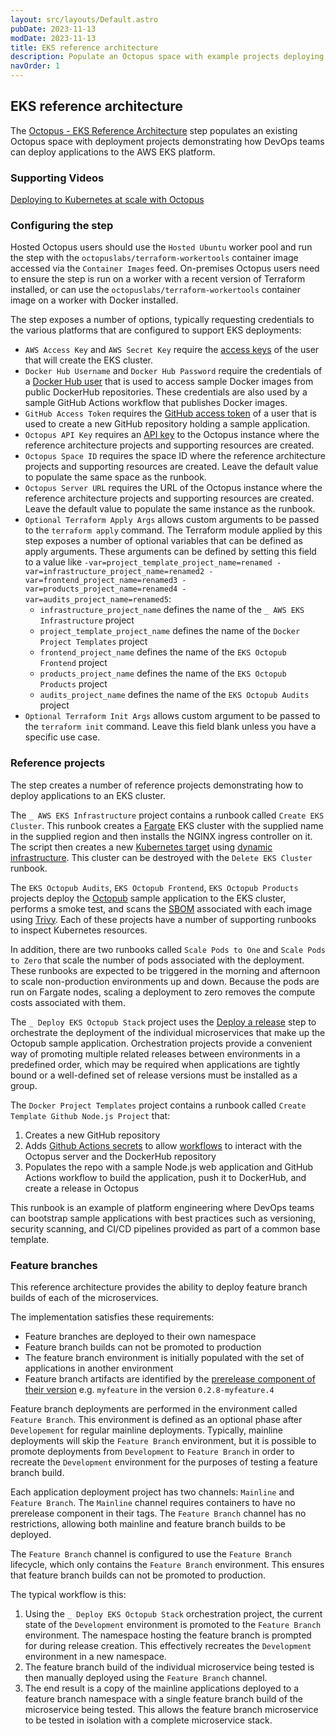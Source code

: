 ```yaml
---
layout: src/layouts/Default.astro
pubDate: 2023-11-13
modDate: 2023-11-13
title: EKS reference architecture
description: Populate an Octopus space with example projects deploying to an AWS EKS cluster
navOrder: 1
---
```


## EKS reference architecture

The [Octopus - EKS Reference Architecture](https://library.octopus.com/step-templates/87b2154a-5c8d-4c31-9680-575bb6df9789/actiontemplate-octopus-eks-reference-architecture) step populates an existing Octopus space with deployment projects demonstrating how DevOps teams can deploy applications to the AWS EKS platform.

### Supporting Videos

[Deploying to Kubernetes at scale with Octopus](https://www.youtube.com/watch?v=5q7s3vaGUN8)

### Configuring the step

Hosted Octopus users should use the `Hosted Ubuntu` worker pool and run the step with the `octopuslabs/terraform-workertools` container image accessed via the `Container Images` feed. On-premises Octopus users need to ensure the step is run on a worker with a recent version of Terraform installed, or can use the `octopuslabs/terraform-workertools` container image on a worker with Docker installed.

The step exposes a number of options, typically requesting credentials to the various platforms that are configured to support EKS deployments:

* `AWS Access Key` and `AWS Secret Key` require the [access keys](https://docs.aws.amazon.com/IAM/latest/UserGuide/id_credentials_access-keys.html) of the user that will create the EKS cluster.
* `Docker Hub Username` and `Docker Hub Password` require the credentials of a [Docker Hub user](https://docs.docker.com/docker-id/) that is used to access sample Docker images from public DockerHub repositories. These credentials are also used by a sample GitHub Actions workflow that publishes Docker images.
* `GitHub Access Token` requires the [GitHub access token](https://docs.github.com/en/authentication/keeping-your-account-and-data-secure/managing-your-personal-access-tokens) of a user that is used to create a new GitHub repository holding a sample application.
* `Octopus API Key` requires an [API key](https://octopus.com/docs/octopus-rest-api/how-to-create-an-api-key) to the Octopus instance where the reference architecture projects and supporting resources are created.
* `Octopus Space ID` requires the space ID where the reference architecture projects and supporting resources are created. Leave the default value to populate the same space as the runbook.
* `Octopus Server URL` requires the URL of the Octopus instance where the reference architecture projects and supporting resources are created. Leave the default value to populate the same instance as the runbook.
* `Optional Terraform Apply Args` allows custom arguments to be passed to the `terraform apply` command. The Terraform module applied by this step exposes a number of optional variables that can be defined as apply arguments. These arguments can be defined by setting this field to a value like `-var=project_template_project_name=renamed -var=infrastructure_project_name=renamed2 -var=frontend_project_name=renamed3 -var=products_project_name=renamed4 -var=audits_project_name=renamed5`:
  * `infrastructure_project_name` defines the name of the `_ AWS EKS Infrastructure` project
  * `project_template_project_name` defines the name of the `Docker Project Templates` project
  * `frontend_project_name` defines the name of the `EKS Octopub Frontend` project
  * `products_project_name` defines the name of the `EKS Octopub Products` project
  * `audits_project_name` defines the name of the `EKS Octopub Audits` project
* `Optional Terraform Init Args` allows custom argument to be passed to the `terraform init` command. Leave this field blank unless you have a specific use case.

### Reference projects

The step creates a number of reference projects demonstrating how to deploy applications to an EKS cluster.

The `_ AWS EKS Infrastructure` project contains a runbook called `Create EKS Cluster`. This runbook creates a [Fargate](https://docs.aws.amazon.com/eks/latest/userguide/fargate.html) EKS cluster with the supplied name in the supplied region and then installs the NGINX ingress controller on it. The script then creates a new [Kubernetes target](/docs/infrastructure/deployment-targets/kubernetes-target) using [dynamic infrastructure](/docs/infrastructure/deployment-targets/dynamic-infrastructure). This cluster can be destroyed with the `Delete EKS Cluster` runbook.

The `EKS Octopub Audits`, `EKS Octopub Frontend`, `EKS Octopub Products` projects deploy the [Octopub](https://github.com/OctopusSolutionsEngineering/Octopub) sample application to the EKS cluster, performs a smoke test, and scans the [SBOM](https://www.cisa.gov/sbom) associated with each image using [Trivy](https://aquasecurity.github.io/trivy/). Each of these projects have a number of supporting runbooks to inspect Kubernetes resources. 

In addition, there are two runbooks called `Scale Pods to One` and `Scale Pods to Zero` that scale the number of pods associated with the deployment. These runbooks are expected to be triggered in the morning and afternoon to scale non-production environments up and down. Because the pods are run on Fargate nodes, scaling a deployment to zero removes the compute costs associated with them.

The `_ Deploy EKS Octopub Stack` project uses the [Deploy a release](/docs/projects/coordinating-multiple-projects/deploy-release-step) step to orchestrate the deployment of the individual microservices that make up the Octopub sample application. Orchestration projects provide a convenient way of promoting multiple related releases between environments in a predefined order, which may be required when applications are tightly bound or a well-defined set of release versions must be installed as a group. 

The `Docker Project Templates` project contains a runbook called `Create Template Github Node.js Project` that:

1. Creates a new GitHub repository
2. Adds [Github Actions secrets](https://docs.github.com/en/rest/actions/secrets) to allow [workflows](https://docs.github.com/en/actions/using-workflows/about-workflows) to interact with the Octopus server and the DockerHub repository
3. Populates the repo with a sample Node.js web application and GitHub Actions workflow to build the application, push it to DockerHub, and create a release in Octopus

This runbook is an example of platform engineering where DevOps teams can bootstrap sample applications with best practices such as versioning, security scanning, and CI/CD pipelines provided as part of a common base template.

### Feature branches

This reference architecture provides the ability to deploy feature branch builds of each of the microservices.

The implementation satisfies these requirements:

* Feature branches are deployed to their own namespace
* Feature branch builds can not be promoted to production
* The feature branch environment is initially populated with the set of applications in another environment
* Feature branch artifacts are identified by the [prerelease component of their version](https://semver.org/) e.g. `myfeature` in the version `0.2.8-myfeature.4`

Feature branch deployments are performed in the environment called `Feature Branch`. This environment is defined as an optional phase after `Developement` for regular mainline deployments. Typically, mainline deployments will skip the `Feature Branch` environment, but it is possible to promote deployments from `Development` to `Feature Branch` in order to recreate the `Development` environment for the purposes of testing a feature branch build.

Each application deployment project has two channels: `Mainline` and `Feature Branch`. The `Mainline` channel requires containers to have no prerelease component in their tags. The `Feature Branch` channel has no restrictions, allowing both mainline and feature branch builds to be deployed. 

The `Feature Branch` channel is configured to use the `Feature Branch` lifecycle, which only contains the `Feature Branch` environment. This ensures that feature branch builds can not be promoted to production.

The typical workflow is this:

1. Using the `_ Deploy EKS Octopub Stack` orchestration project, the current state of the `Development` environment is promoted to the `Feature Branch` environment. The namespace hosting the feature branch is prompted for during release creation. This effectively recreates the `Development` environment in a new namespace.
2. The feature branch build of the individual microservice being tested is then manually deployed using the `Feature Branch` channel.
3. The end result is a copy of the mainline applications deployed to a feature branch namespace with a single feature branch build of the microservice being tested. This allows the feature branch microservice to be tested in isolation with a complete microservice stack.

